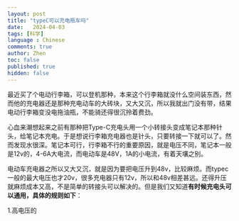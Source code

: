 ```yaml
---
layout: post
title: "typeC可以充电瓶车吗"
date:   2024-04-03
tags: [科学]
language : Chinese
comments: true
author: Zhen
toc: false
published: true
hidden: false
---
```

最近买了个电动行李箱，可以登机那种，本来这个行李箱就没什么空间装东西，然而他的充电器还是那种充电动车的大砖块，又大又沉，所以我就出门没有带，结果电动行李箱变没电拖油瓶，不能骑还得很沉拎着费劲。

心血来潮想起来之前有那种把Type-C充电头用一个小转接头变成笔记本那种针头，给笔记本充电。于是想说行李箱充电器也是针头，只要转接一下就可以了。然而发现水很深。笔记本可行，行李箱不行的重要原因，就是电压不同，笔记本一般是12v的，4-6A大电流，而电动车是48V，1A的小电流，有着天壤之别。

电动车充电器之所以又大又沉，就是因为要把电压升到48v，比较麻烦。而typec一般的最大电压也才20v，很多充电器只有12v，所以和48v相差甚远。还得升压就麻烦成本又高，不是简单的转接头可以解决的。但是我们又知道**有时候充电头可以通用，具体的规则如下**：

1.高电压的
<!--stackedit_data:
eyJoaXN0b3J5IjpbLTE4MTE4MjA5MDJdfQ==
-->